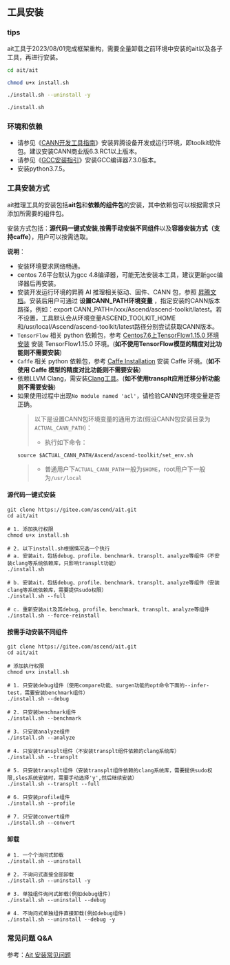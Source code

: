## 工具安装

### tips
ait工具于2023/08/01完成框架重构，需要全量卸载之前环境中安装的ait以及各子工具，再进行安装。

```bash
cd ait/ait

chmod u+x install.sh

./install.sh --uninstall -y

./install.sh
```

### 环境和依赖

- 请参见《[CANN开发工具指南](https://www.hiascend.com/document/detail/zh/canncommercial/63RC1/envdeployment/instg/instg_000002.html)》安装昇腾设备开发或运行环境，即toolkit软件包。建议安装CANN商业版6.3.RC1以上版本。
- 请参见《[GCC安装指引](https://www.hiascend.com/document/detail/zh/canncommercial/63RC1/envdeployment/instg/instg_000091.html)》安装GCC编译器7.3.0版本。
- 安装python3.7.5。

### 工具安装方式

ait推理工具的安装包括**ait包**和**依赖的组件包**的安装，其中依赖包可以根据需求只添加所需要的组件包。

安装方式包括：**源代码一键式安装**,**按需手动安装不同组件**以及**容器安装方式（支持caffe）**，用户可以按需选取。

**说明**：

- 安装环境要求网络畅通。
- centos 7.6平台默认为gcc 4.8编译器，可能无法安装本工具，建议更新gcc编译器后再安装。
- 安装开发运行环境的昇腾 AI 推理相关驱动、固件、CANN 包，参照 [昇腾文档](https://www.hiascend.com/document/detail/zh/CANNCommunityEdition/63RC2alpha002/softwareinstall/instg/instg_000002.html)。安装后用户可通过 **设置CANN_PATH环境变量** ，指定安装的CANN版本路径，例如：export CANN_PATH=/xxx/Ascend/ascend-toolkit/latest。若不设置，工具默认会从环境变量ASCEND_TOOLKIT_HOME和/usr/local/Ascend/ascend-toolkit/latest路径分别尝试获取CANN版本。
- `TensorFlow` 相关 python 依赖包，参考 [Centos7.6上TensorFlow1.15.0 环境安装](https://bbs.huaweicloud.com/blogs/181055) 安装 TensorFlow1.15.0 环境。(**如不使用TensorFlow模型的精度对比功能则不需要安装**)
- `Caffe` 相关 python 依赖包，参考 [Caffe Installation](http://caffe.berkeleyvision.org/installation.html) 安装 Caffe 环境。(**如不使用 Caffe 模型的精度对比功能则不需要安装**)
- 依赖LLVM Clang，需安装[Clang工具](https://releases.llvm.org/)。(**如不使用transplt应用迁移分析功能则不需要安装**)
- 如果使用过程中出现`No module named 'acl'`，请检验CANN包环境变量是否正确。
    > 以下是设置CANN包环境变量的通用方法(假设CANN包安装目录为`ACTUAL_CANN_PATH`)：
    >
    > * 执行如下命令：
    ```
    source $ACTUAL_CANN_PATH/Ascend/ascend-toolkit/set_env.sh
    ```
    > * 普通用户下`ACTUAL_CANN_PATH`一般为`$HOME`，root用户下一般为`/usr/local`
    

#### 源代码一键式安装

```shell
git clone https://gitee.com/ascend/ait.git
cd ait/ait

# 1. 添加执行权限
chmod u+x install.sh

# 2. 以下install.sh根据情况选一个执行
# a. 安装ait，包括debug、profile、benchmark、transplt、analyze等组件（不安装clang等系统依赖库，只影响transplt功能）
./install.sh
  
# b. 安装ait，包括debug、profile、benchmark、transplt、analyze等组件（安装clang等系统依赖库，需要提供sudo权限）
./install.sh --full
  
# c. 重新安装ait及其debug、profile、benchmark、transplt、analyze等组件
./install.sh --force-reinstall
```

#### 按需手动安装不同组件

```shell
git clone https://gitee.com/ascend/ait.git
cd ait/ait

# 添加执行权限
chmod u+x install.sh

# 1. 只安装debug组件（使用compare功能、surgen功能的opt命令下面的--infer-test，需要安装benchmark组件）
./install.sh --debug

# 2. 只安装benchmark组件
./install.sh --benchmark

# 3. 只安装analyze组件
./install.sh --analyze

# 4. 只安装transplt组件（不安装transplt组件依赖的clang系统库）
./install.sh --transplt

# 5. 只安装transplt组件（安装transplt组件依赖的clang系统库，需要提供sudo权限,sles系统安装时，需要手动选择'y',然后继续安装）
./install.sh --transplt --full

# 6. 只安装profile组件
./install.sh --profile

# 7. 只安装convert组件
./install.sh --convert
```



#### 卸载
```shell
# 1. 一个个询问式卸载
./install.sh --uninstall

# 2. 不询问式直接全部卸载
./install.sh --uninstall -y

# 3. 单独组件询问式卸载(例如debug组件)
./install.sh --uninstall --debug

# 4. 不询问式单独组件直接卸载(例如debug组件)
./install.sh --uninstall --debug -y
```

### 常见问题 Q&A

参考：[Ait 安装常见问题](https://gitee.com/ascend/ait/wikis/ait%E7%9A%84%E5%AE%89%E8%A3%85%E4%B8%8E%E7%8E%AF%E5%A2%83%E9%85%8D%E7%BD%AE/ait%E5%AE%89%E8%A3%85)

